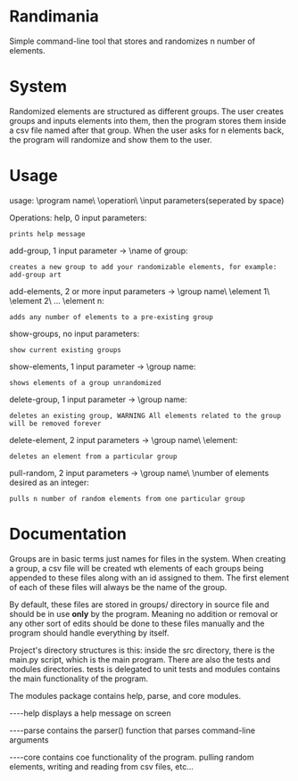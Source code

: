 # Randimania

Simple command-line tool that stores and randomizes n number of elements.

# System

Randomized elements are structured as different groups. The user creates groups and inputs elements into them, then the program stores them inside a csv file named after that group. When the user asks for n elements back, the program will randomize and show them to the user.

# Usage

usage: \program name\ \operation\ \input parameters\(seperated by space)

Operations:
help, 0 input parameters:

    prints help message
    
add-group, 1 input parameter -> \name of group\:

    creates a new group to add your randomizable elements, for example: add-group art
    
add-elements, 2 or more input parameters -> \group name\ \element 1\ \element 2\ ... \element n\:

    adds any number of elements to a pre-existing group

show-groups, no input parameters:

    show current existing groups

show-elements, 1 input parameter -> \group name\:

    shows elements of a group unrandomized

delete-group, 1 input parameter -> \group name\:

    deletes an existing group, WARNING All elements related to the group will be removed forever
    
delete-element, 2 input parameters -> \group name\ \element\:

    deletes an element from a particular group

pull-random, 2 input parameters -> \group name\ \number of elements desired as an integer\:

    pulls n number of random elements from one particular group

# Documentation

Groups are in basic terms just names for files in the system. When creating a group, a csv file will be created wth elements of each groups being appended to these files along with an id assigned to them. The first element of each of these files will always be the name of the group.

By default, these files are stored in groups/ directory in source file and should be in use **only** by the program. Meaning no addition or removal or any other sort of edits should be done to these files manually and the program should handle everything by itself.

Project's directory structures is this:
inside the src directory, there is the main.py script, which is the main program. There are also the tests and modules directories. tests is delegated to unit tests and modules contains the main functionality of the program.

The modules package contains help, parse, and core modules.

----help displays a help message on screen

----parse contains the parser() function that parses command-line arguments

----core contains coe functionality of the program. pulling random elements, writing and reading from csv files, etc...
